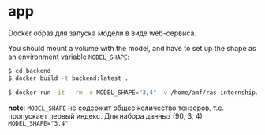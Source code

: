 # app

Docker образ для запуска модели в виде web-сервиса.

You should mount a volume with the model, and have to set up the shape as an environment variable `MODEL_SHAPE`:
```sh
$ cd backend
$ docker build -t backend:latest .

$ docker run -it --rm -e MODEL_SHAPE="3,4" -v /home/amf/ras-internship/model.h5:/app/model.h5 -p 8080:8080 backend:latest
```
**note**: `MODEL_SHAPE` не содержит общее количество тензоров, т.е. пропускает первый индекс. Для набора данныз (90, 3, 4) `MODEL_SHAPE="3,4"`
